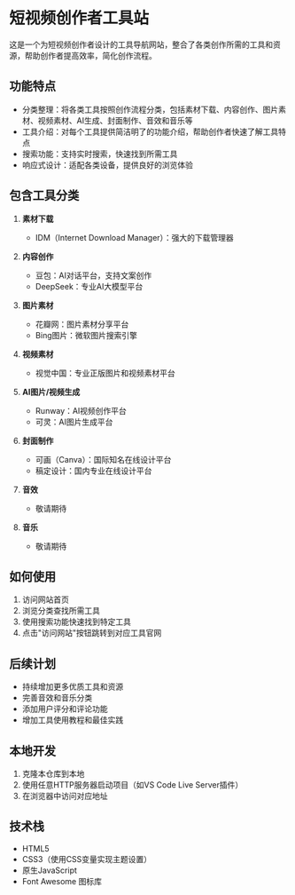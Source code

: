 # 短视频创作者工具站

这是一个为短视频创作者设计的工具导航网站，整合了各类创作所需的工具和资源，帮助创作者提高效率，简化创作流程。

## 功能特点

- 分类整理：将各类工具按照创作流程分类，包括素材下载、内容创作、图片素材、视频素材、AI生成、封面制作、音效和音乐等
- 工具介绍：对每个工具提供简洁明了的功能介绍，帮助创作者快速了解工具特点
- 搜索功能：支持实时搜索，快速找到所需工具
- 响应式设计：适配各类设备，提供良好的浏览体验

## 包含工具分类

1. **素材下载**
   - IDM（Internet Download Manager）：强大的下载管理器

2. **内容创作**
   - 豆包：AI对话平台，支持文案创作
   - DeepSeek：专业AI大模型平台

3. **图片素材**
   - 花瓣网：图片素材分享平台
   - Bing图片：微软图片搜索引擎

4. **视频素材**
   - 视觉中国：专业正版图片和视频素材平台

5. **AI图片/视频生成**
   - Runway：AI视频创作平台
   - 可灵：AI图片生成平台

6. **封面制作**
   - 可画（Canva）：国际知名在线设计平台
   - 稿定设计：国内专业在线设计平台

7. **音效**
   - 敬请期待

8. **音乐**
   - 敬请期待

## 如何使用

1. 访问网站首页
2. 浏览分类查找所需工具
3. 使用搜索功能快速找到特定工具
4. 点击"访问网站"按钮跳转到对应工具官网

## 后续计划

- 持续增加更多优质工具和资源
- 完善音效和音乐分类
- 添加用户评分和评论功能
- 增加工具使用教程和最佳实践

## 本地开发

1. 克隆本仓库到本地
2. 使用任意HTTP服务器启动项目（如VS Code Live Server插件）
3. 在浏览器中访问对应地址

## 技术栈

- HTML5
- CSS3（使用CSS变量实现主题设置）
- 原生JavaScript
- Font Awesome 图标库 